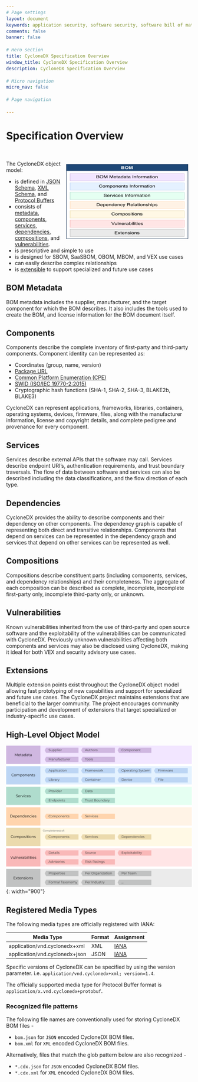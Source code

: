 ```yaml
---
# Page settings
layout: document
keywords: application security, software security, software bill of material, SBOM, BOM, open source, supply chain, specification, spdx, license, package url, purl, cpe
comments: false
banner: false

# Hero section
title: CycloneDX Specification Overview
window_title: CycloneDX Specification Overview
description: CycloneDX Specification Overview

# Micro navigation
micro_nav: false

# Page navigation

---
```


# Specification Overview

&nbsp;<!-- without this hack, the dropdown menu has issues due to h1 and h2 happening right after each other -->

<img src="/theme/assets/images/high-level-object-model-small.svg" width="331" height="202" alt="CycloneDX Object Model Overview" style="display:block; float:right; margin:10px">

The CycloneDX object model:
* is defined in [JSON Schema](https://github.com/CycloneDX/specification/blob/1.4/schema/bom-1.4.schema.json), [XML Schema](https://github.com/CycloneDX/specification/blob/1.4/schema/bom-1.4.xsd), and [Protocol Buffers](https://github.com/CycloneDX/specification/blob/1.4/schema/bom-1.4.proto)
* consists of [metadata](#bom-metadata), [components](#components), [services](#services), [dependencies](#dependencies), [compositions](#compositions), and [vulnerabilities](#vulnerabilities).
* is prescriptive and simple to use
* is designed for <abbr data-title="Software Bill of Materials">SBOM</abbr>, <abbr data-title="Software-as-a-Service Bill of Materials">SaaSBOM</abbr>, <abbr data-title="Operations Bill of Materials">OBOM</abbr>, <abbr data-title="Manufacturing Bill of Materials">MBOM</abbr>, and <abbr data-title="Vulnerability Exploitability Exchange">VEX</abbr> use cases
* can easily describe complex relationships
* is [extensible](#extensions) to support specialized and future use cases


## BOM Metadata
BOM metadata includes the supplier, manufacturer, and the target component for which the BOM describes. It also includes
the tools used to create the BOM, and license information for the BOM document itself.

## Components
Components describe the complete inventory of first-party and third-party components. Component identity can be represented as:
* Coordinates (group, name, version)
* [Package URL](https://github.com/package-url/purl-spec)
* [Common Platform Enumeration (CPE)](https://nvd.nist.gov/products/cpe)
* [SWID (ISO/IEC 19770-2:2015)](https://www.iso.org/standard/65666.html)
* Cryptographic hash functions (SHA-1, SHA-2, SHA-3, BLAKE2b, BLAKE3)

CycloneDX can represent applications, frameworks, libraries, containers, operating systems, devices, firmware, files, along
with the manufacturer information, license and copyright details, and complete pedigree and provenance for every component.

## Services
Services describe external APIs that the software may call. Services describe endpoint URI’s, authentication requirements,
and trust boundary traversals. The flow of data between software and services can also be described including the data
classifications, and the flow direction of each type.

## Dependencies
CycloneDX provides the ability to describe components and their dependency on other components. The dependency graph is
capable of representing both direct and transitive relationships. Components that depend on services can be represented
in the dependency graph and services that depend on other services can be represented as well.

## Compositions
Compositions describe constituent parts (including components, services, and dependency relationships) and their
completeness. The aggregate of each composition can be described as complete, incomplete, incomplete first-party only,
incomplete third-party only, or unknown.

## Vulnerabilities
Known vulnerabilities inherited from the use of third-party and open source software and the exploitability of the vulnerabilities
can be communicated with CycloneDX. Previously unknown vulnerabilities affecting both components and services may also be disclosed
using CycloneDX, making it ideal for both VEX and security advisory use cases.

## Extensions
Multiple extension points exist throughout the CycloneDX object model allowing fast prototyping of new capabilities
and support for specialized and future use cases. The CycloneDX project maintains extensions that are beneficial to
the larger community. The project encourages community participation and development of extensions that target
specialized or industry-specific use cases.

## High-Level Object Model

![CycloneDX Object Model Swimlane](../../theme/assets/images/CycloneDX-Object-Model-Swimlane.svg){: width="900"}

## Registered Media Types

The following media types are officially registered with IANA:

| Media Type | Format | Assignment |
| ------- | --------- | --------- |
| application/vnd.cyclonedx+xml | XML | [IANA](https://www.iana.org/assignments/media-types/application/vnd.cyclonedx+xml) |
| application/vnd.cyclonedx+json | JSON | [IANA](https://www.iana.org/assignments/media-types/application/vnd.cyclonedx+json) |

Specific versions of CycloneDX can be specified by using the version parameter. i.e. `application/vnd.cyclonedx+xml; version=1.4`.

The officially supported media type for Protocol Buffer format is `application/x.vnd.cyclonedx+protobuf`.

### Recognized file patterns

The following file names are conventionally used for storing CycloneDX BOM files -

- `bom.json` for `JSON` encoded CycloneDX BOM files.
- `bom.xml` for `XML` encoded CycloneDX BOM files.

Alternatively, files that match the glob pattern below are also recognized -

- `*.cdx.json` for `JSON` encoded CycloneDX BOM files.
- `*.cdx.xml` for `XML` encoded CycloneDX BOM files.
